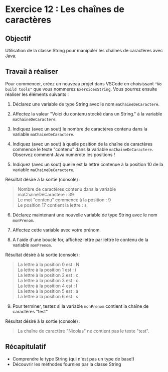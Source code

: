 
# Exercice 12 : Les chaînes de caractères

## Objectif
Utilisation de la classe String pour manipuler les chaînes de caractères avec Java. 

## Travail à réaliser
Pour commencer, créez un nouveau projet dans VSCode en choisissant `"No build tools"` que vous nommerez `ExercicesString`. Vous pourrez ensuite réaliser les éléments suivants :  

1. Déclarez une variable de type String avec le nom `maChaineDeCaractere`. 

2. Affectez la valeur "Voici du contenu stocké dans un String." à la variable `maChaineDeCaractere`. 

3. Indiquez (avec un sout) le nombre de caractères contenu dans la variable `maChaineDeCaractere`. 

4. Indiquez (avec un sout) à quelle position de la chaîne de caractères commence le texte "contenu" dans la variable `maChaineDeCaractere`. Observez comment Java numérote les positions ! 

5. Indiquez (avec un sout) quelle est la lettre contenue à la position 10 de la variable `maChaineDeCaractere`. 

Résultat désiré à la sortie (console) : 

>Nombre de caractères contenu dans la variable maChaineDeCaractere : 39 <br>
>Le mot "contenu" commence à la position : 9 <br>
>Le position 17 contient la lettre : s <br>

6. Déclarez maintenant une nouvelle variable de type String avec le nom `monPrenom`. 

7. Affectez cette variable avec votre prénom. 

8. A l'aide d'une boucle for, affichez lettre par lettre le contenu de la variable `monPrenom`. 

Résultat désiré à la sortie (console) : 

>La lettre à la position 0 est : N <br>
>La lettre à la position 1 est : i <br>
>La lettre à la position 2 est : c <br>
>La lettre à la position 3 est : o <br>
>La lettre à la position 4 est : l <br>
>La lettre à la position 5 est : a <br>
>La lettre à la position 6 est : s <br>

9. Pour terminer, testez si la variable `monPrenom` contient la chaîne de caractères "test" 

Résultat désiré à la sortie (console) : 

>La chaîne de caractère "Nicolas" ne contient pas le texte "test". 

## Récapitulatif
- Comprendre le type String (qui n'est pas un type de base!)
- Découvrir les méthodes fournies par la classe String